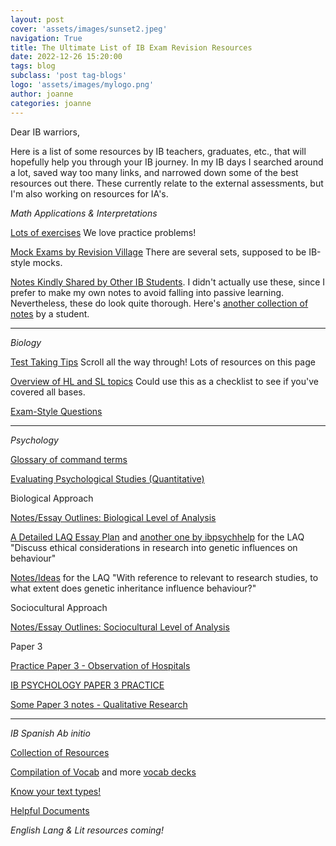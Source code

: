 ```yaml
---
layout: post
cover: 'assets/images/sunset2.jpeg'
navigation: True
title: The Ultimate List of IB Exam Revision Resources
date: 2022-12-26 15:20:00
tags: blog
subclass: 'post tag-blogs'
logo: 'assets/images/mylogo.png'
author: joanne
categories: joanne
---
```


Dear IB warriors,

Here is a list of some resources by IB teachers, graduates, etc., that will hopefully help you through your IB journey. In my IB days I searched around a lot, saved way too many links, and narrowed down some of the best resources out there. These currently relate to the external assessments, but I'm also working on resources for IA's. 

<em>Math Applications & Interpretations</em>

[Lots of exercises](https://www.christosnikolaidis.com/en/mai-exercise/) We love practice problems! 

[Mock Exams by Revision Village](https://www.revisionvillage.com/ib-math-applications-and-interpretation-hl/practice-exams/mock-exams-set-1-paper-1/) There are several sets, supposed to be IB-style mocks.

[Notes Kindly Shared by Other IB Students](https://sites.google.com/view/ibnotes2020/mathematics?authuser=0). I didn't actually use these, since I prefer to make my own notes to avoid falling into passive learning. Nevertheless, these do look quite thorough. Here's [another collection of notes](https://yuvalamichay.wordpress.com/ib-mathematics-notes-2014-syllabus/) by a student.

<hr />

<em>Biology</em>

[Test Taking Tips](https://mysciencesquad.weebly.com/ib-exam-review.html)
Scroll all the way through! Lots of resources on this page

[Overview of HL and SL topics](https://studynova.com/guide/biology/cell-biology/)
Could use this as a checklist to see if you've covered all bases.

[Exam-Style Questions](https://sites.google.com/a/canacad.ac.jp/sl-hl-1-biology-4-ferguson/previous-essay-questions)

<hr />

<em>Psychology</em>

[Glossary of command terms](https://ibpublishing.ibo.org/d_3_psych_gui_1702_1/apps/dpapp/guide.html?doc=d_3_psych_gui_1702_1_e&part=4&chapter=1)

[Evaluating Psychological Studies (Quantitative)](https://www.themantic-education.com/ibpsych/2016/10/26/evaluating-psychological-studies-quantitative/)

Biological Approach

[Notes/Essay Outlines: Biological Level of Analysis](http://ibpsychologynotes.blogspot.com/2012/05/biological-level-of-analysis.html)

[A Detailed LAQ Essay Plan](https://ibpsychhelp.wordpress.com/epbloaevolution/) and [another one by ibpsychhelp](https://ibpsychhelp.wordpress.com/epbloageneticsethics/) for the LAQ "Discuss ethical considerations in research into genetic influences on behaviour"

[Notes/Ideas](http://psychtutor.weebly.com/genetics-and-behaviour.html) for the LAQ "With reference to relevant to research studies, to what extent does genetic inheritance influence behaviour?"

Sociocultural Approach

[Notes/Essay Outlines: Sociocultural Level of Analysis](http://ibpsychologynotes.blogspot.com/2012/05/notes-sociocultural-level-of-analysis.html)

Paper 3

[Practice Paper 3 - Observation of Hospitals](https://www.themantic-education.com/ibpsych/2018/12/06/practice-paper-3-observation-of-hospitals-mark-scheme/)

[IB PSYCHOLOGY PAPER 3 PRACTICE](https://www.psychologyib.com/ib-psychology-blog/category/paper-3-hl-exam)

[Some Paper 3 notes - Qualitative Research](https://ibpsychrevision.blogspot.com/p/qualitative-research.html)

<hr />

<em>IB Spanish Ab initio</em>

[Collection of Resources](http://spanish4teachers.org/ibspanishabinitioresources/)

[Compilation of Vocab](https://app.memrise.com/course/135820/ib-spanish-ab-initio-wordlist/16/) and more [vocab decks](https://www.brainscape.com/packs/ib-spanish-ab-initio-8198720)

[Know your text types!](https://www.antonioluna.org/p/text-types.html)

[Helpful Documents](https://sraplath.weebly.com/ab-initio-2.html)


<em>English Lang & Lit resources coming!</em>